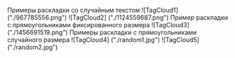 Примеры раскладки со случайным текстом
![TagCloud1] ("./967785556.png")
![TagCloud2] ("./1124559687.png")
Пример раскладки с прямоугольниками фиксированного размера
![TagCloud3] ("./1456691519.png")
Примеры раскладки с прямоугольниками случайного размера
![TagCloud4] ("./random1.jpg")
![TagCloud5] ("./random2.jpg")